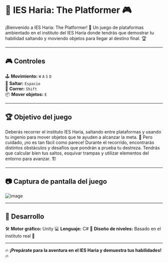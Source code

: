 # 🏫 IES Haria: The Platformer 🎮

¡Bienvenido a IES Haria: The Platformer! 🎉 Un juego de plataformas ambientado en el instituto del IES Haría donde tendrás que demostrar tu habilidad saltando y moviendo objetos para llegar al destino final. 🏆

---

## 🎮 Controles

🕹️ **Movimiento:** `W` `A` `S` `D`  
🦘 **Saltar:** `Espacio`  
🏃 **Correr:** `Shift`  
📦 **Mover objetos:** `E`  

---

## 🏆 Objetivo del juego

Deberás recorrer el instituto IES Haria, saltando entre plataformas y usando tu ingenio para mover objetos que te ayuden a alcanzar la meta. 🚀 Pero cuidado, ¡no es tan fácil como parece!
Durante el recorrido, encontrarás distintos obstáculos y desafíos que pondrán a prueba tu destreza. Tendrás que calcular bien tus saltos, esquivar trampas y utilizar elementos del entorno para avanzar. 🏗️

---

## 📷 Captura de pantalla del juego
![image](https://github.com/user-attachments/assets/547b0a09-bc2d-498a-9afe-c14707c6265d)


---

## 🔧 Desarrollo
🛠️ **Motor gráfico:** Unity
💻 **Lenguaje:** C#
🎨 **Diseño de niveles:** Basado en el instituto real 🏫

---

🔥 **¡Prepárate para la aventura en el IES Haria y demuestra tus habilidades!** 🔥
